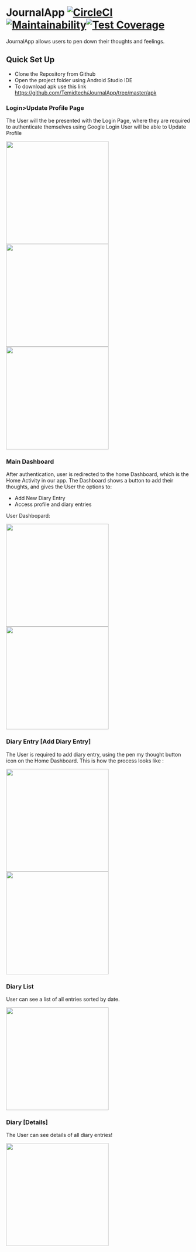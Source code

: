 
# JournalApp  [![CircleCI](https://circleci.com/gh/Temidtech/JournalApp.svg?style=svg)](https://circleci.com/gh/Temidtech/JournalApp)[![Maintainability](https://api.codeclimate.com/v1/badges/44bc9dbd899d3ba49efe/maintainability)](https://codeclimate.com/github/Temidtech/JournalApp/maintainability)[![Test Coverage](https://api.codeclimate.com/v1/badges/6be98a056b6b38c72670/test_coverage)](https://codeclimate.com/github/Temidtech/MedManager/test_coverage)

JournalApp allows users to pen down their thoughts and feelings.
## Quick Set Up
* Clone the Repository from Github
* Open the project folder using Android Studio IDE
* To download apk use this link https://github.com/Temidtech/JournalApp/tree/master/apk

### Login>Update Profile Page
The User will the be presented with the Login Page, where they are required to authenticate themselves using Google Login
User will be able to Update Profile

<img src="https://github.com/Temidtech/JournalApp/blob/master/screenshots/splash.png" width="280"/>   <img src="https://github.com/Temidtech/JournalApp/blob/master/screenshots/login.png" width="280"/> 
 <img src="https://github.com/Temidtech/JournalApp/blob/master/screenshots/updateprofile.png" width="280"/> 

### Main Dashboard 
After authentication, user is redirected to the home Dashboard, which is the Home Activity in our app. The Dashboard shows a button to add their thoughts, and gives the User the options to:

* Add New Diary Entry
* Access profile and diary entries

User Dashbopard:

<img src="https://github.com/Temidtech/JournalApp/blob/master/screenshots/splashloading.png" width="280"/> <img src="https://github.com/Temidtech/JournalApp/blob/master/screenshots/dashboard.png" width="280"/> 

### Diary Entry [Add Diary Entry] 
The User is required to add diary entry, using the pen my thought button icon on the Home Dashboard. This is how the process looks like :

<img src="https://github.com/Temidtech/JournalApp/blob/master/screenshots/add_diary.png" width="280"/><img src="https://github.com/Temidtech/JournalApp/blob/master/screenshots/add_diary2.png" width="280"/>

### Diary List
User can see a list of all entries sorted by date.

<img src="https://github.com/Temidtech/JournalApp/blob/master/screenshots/diaries.png" width="280"/>

### Diary [Details] 
The User can see details of all diary entries!

<img src="https://github.com/Temidtech/JournalApp/blob/master/screenshots/details.png" width="280"/> 

